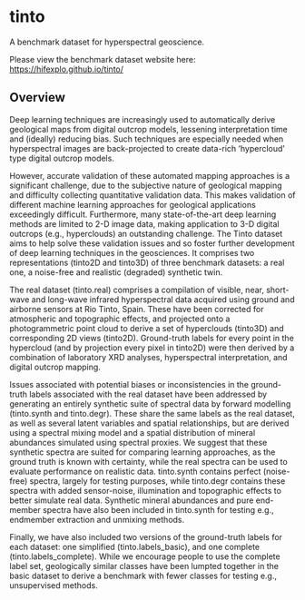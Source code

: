 # tinto
A benchmark dataset for hyperspectral geoscience.

Please view the benchmark dataset website here: https://hifexplo.github.io/tinto/

## Overview

Deep learning techniques are increasingly used to automatically derive geological maps from digital outcrop models, lessening interpretation time and (ideally) reducing bias. Such techniques are especially needed when hyperspectral images are back-projected to create data-rich ‘hypercloud’ type digital outcrop models.

However, accurate validation of these automated mapping approaches is a significant challenge, due to the subjective nature of geological mapping and difficulty collecting quantitative validation data. This makes validation of different machine learning approaches for geological applications exceedingly difficult. Furthermore, many state-of-the-art deep learning methods are limited to 2-D image data, making application to 3-D digital outcrops (e.g., hyperclouds) an outstanding challenge.
The Tinto dataset aims to help solve these validation issues and so foster further development of deep learning techniques in the geosciences. It comprises two representations (tinto2D and tinto3D) of three benchmark datasets: a real one, a noise-free and realistic (degraded) synthetic twin.

The real dataset (tinto.real) comprises a compilation of visible, near, short-wave and long-wave infrared hyperspectral data acquired using ground and airborne sensors at Rio Tinto, Spain. These have been corrected for atmospheric and topographic effects, and projected onto a photogrammetric point cloud to derive a set of hyperclouds (tinto3D) and corresponding 2D views (tinto2D). Ground-truth labels for every point in the hypercloud (and by projection every pixel in tinto2D) were then derived by a combination of laboratory XRD analyses, hyperspectral interpretation, and digital outcrop mapping.

Issues associated with potential biases or inconsistencies in the ground-truth labels associated with the real dataset have been addressed by generating an entirely synthetic suite of spectral data by forward modelling (tinto.synth and tinto.degr). These share the same labels as the real dataset, as well as several latent variables and spatial relationships, but are derived using a spectral mixing model and a spatial distribution of mineral abundances simulated using spectral proxies. We suggest that these synthetic spectra are suited for comparing learning approaches, as the ground truth is known with certainty, while the real spectra can be used to evaluate performance on realistic data. tinto.synth contains perfect (noise-free) spectra, largely for testing purposes, while tinto.degr contains these spectra with added sensor-noise, illumination and topographic effects to better simulate real data. Synthetic mineral abundances and pure end-member spectra have also been included in tinto.synth for testing e.g., endmember extraction and unmixing methods.

Finally, we have also included two versions of the ground-truth labels for each dataset: one simplified (tinto.labels_basic), and one complete (tinto.labels_complete). While we encourage people to use the complete label set, geologically similar classes have been lumpted together in the basic dataset to derive a benchmark with fewer classes for testing e.g., unsupervised methods.
